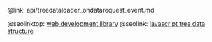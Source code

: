 @link: api/treedataloader_ondatarequest_event.md


@seolinktop: [web development library](https://webix.com)
@seolink: [javascript tree data structure](https://webix.com/widget/tree/)